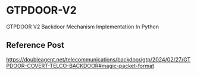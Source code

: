 # GTPDOOR-V2
GTPDOOR V2 Backdoor Mechanism Implementation In Python

## Reference Post

https://doubleagent.net/telecommunications/backdoor/gtp/2024/02/27/GTPDOOR-COVERT-TELCO-BACKDOOR#magic-packet-format
